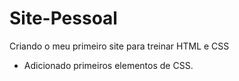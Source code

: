 # Site-Pessoal
Criando o meu primeiro site para treinar HTML e CSS
- Adicionado primeiros elementos de CSS.
